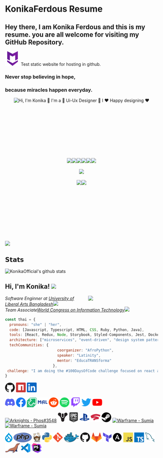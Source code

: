 # KonikaFerdous Resume
## Hey there, I am Konika Ferdous and this is my resume. you are all welcome for visiting my GitHub Repository. 

![alt text](https://github.com/adam-p/markdown-here/raw/master/src/common/images/icon48.png "Logo Title Text 1") Test static website for hosting in github.

### Never stop believing in hope,
### because miracles happen everyday.

<p align="center">
  <img src="https://github.com/KonikaOfficial/KonikaOfficial/raw/main/assets/github.gif" alt="Hi, I'm Konika 👋 I'm a 🚀 Ui-Ux Designer 🚀 I ❤️ Happy designing ❤️">
</p>

<br>
<br>
<br>
<br>
<br>
<br>
<br>
<br>
<br>
<p align="center">
  <img src="https://media3.giphy.com/media/ln7z2eWriiQAllfVcn/200w.webp" width="100"><img src="https://i.giphy.com/media/LMt9638dO8dftAjtco/200.webp" width="100"><img src="https://i.giphy.com/media/eNAsjO55tPbgaor7ma/200w.webp" width="100"><img src="https://i.giphy.com/media/VgGthkhUvGgOit7Y9i/200.webp" width="100"><img src="https://i.giphy.com/media/KzJkzjggfGN5Py6nkT/200.webp" width="100"><img src="https://i.giphy.com/media/IdyAQJVN2kVPNUrojM/200.webp" width="100"><br><br>
  <img src="https://camo.githubusercontent.com/936a08778c7e4885053d148c07bbd2339dfbdd80/68747470733a2f2f6665726f73732e6e65742f782f6e6f6465322e676966" /><br><br>
  <img src="https://little.kylerconway.com/images/golang-what.gif" width="300"><img src="https://intro.rustbridge.com/img/ferris.gif" width="300">
</p>
<br>
<br>
<br>
<br>
<br>
<br>

<br>
<br>
<br>

![](https://visitor-badge.glitch.me/badge?page_id=KonikaOfficial.KonikaOfficial)

<!--
**KonikaOfficial/KonikaOfficial** is a ✨ _special_ ✨ repository because its `README.md` (this file) appears on your GitHub profile.

KonikaOfficial
-->
## 𝗦𝘁𝗮𝘁𝘀

![KonikaOfficial's github stats](https://github-readme-stats.vercel.app/api?username=KonikaOfficial&show_icons=true&theme=dracula)


<h2> Hi, I'm Konika! <img src="https://media.giphy.com/media/mGcNjsfWAjY5AEZNw6/giphy.gif" width="50"></h2>
<img align='right' src="https://media.giphy.com/media/ieyl9zmCjO4b4t6qoY/giphy.gif" width="230">
<p><em>Software Enginner at <a href="https://ulab.edu.bd/">University of Liberal Arts Bangladesh</a><img src="https://media.giphy.com/media/fYSnHlufseco8Fh93Z/giphy.gif" width="30"></br>Team Associate<a href="https://www.wcit2021.org.bd/">World Congress on Information Technology</a><img src="https://media.giphy.com/media/WUlplcMpOCEmTGBtBW/giphy.gif" width="30"> 
</em></p>

```javascript
const thai = {
  pronouns: "she" | "her",
  code: [Javascript, Typescript, HTML, CSS, Ruby, Python, Java],
  tools: [React, Redux, Node, Storybook, Styled-Components, Jest, Docker],
  architecture: ["microservices", "event-driven", "design system pattern"],
  techCommunities: {
                        coorganizer: "AfroPython",
                        speaker: "Latinity",
                        mentor: "EducaTRANSforma"
                      },
 challenge: "I am doing the #100DaysOfCode challenge focused on react and typescript"
}
```



<p align="left">
  <a href="https://github.com/Shimanta-dey"><img alt="GitHub" height="32" width="32" src="images/github.svg"></a>
  <a href="https://www.npmjs.com/~peterthehan"><img alt="npm" height="32" width="32" src="images/npm.svg"></a>
  <a href="https://linkedin.com/in/peter-han"><img alt="LinkedIn" height="32" width="32" src="images/linkedin.svg"></a>
</p>

<p align="left">
  <a href=""><img alt="Discord - Miku#0039" title="Discord - Miku#0039" height="32" width="32" src="images/discord.svg"></a>
  <a href=""><img alt="Facebook" height="32" width="32" src="images/facebook.svg"></a>
  <a href=""><img alt="Imgur" height="32" width="32" src="images/imgur.svg"></a>
  <a href=""><img alt="MyAnimeList" height="32" width="32" src="images/myanimelist.svg"></a>
  <a href=""><img alt="Reddit" height="32" width="32" src="images/reddit.svg"></a>
  <a href=""><img alt="Spotify" height="32" width="32" src="images/spotify.svg"></a>
  <a href=""><img alt="Twitch" height="32" width="32" src="images/twitch.svg"></a>
  <a href=""><img alt="Twitter" height="32" width="32" src="images/twitter.svg"></a>
  <a href=""><img alt="YouTube" height="32" width="32" src="images/youtube.svg"></a>
</p>


<p align="left">
  <a href="#"><img alt="Arknights - Phos#3548" title="Arknights - Phos#3548" height="32" width="32" src="images/arknights.svg"></a>
  <a href="#"><img alt="Destiny 2 - Phos" title="Destiny 2 - Phos" height="32" width="32" src="images/destiny.svg"></a>
  <a href="#"><img alt="Epic Games - PeterTheHan" title="Epic Games - PeterTheHan" height="32" width="32" src="images/epicgames.svg"></a>
  <a href="#"><img alt="PlayStation - PeterTheHan" title="PlayStation - PeterTheHan" height="32" width="32" src="images/playstation.svg"></a>
  <a href="https://stadia.com/profile/1536559313706186034"><img alt="Stadia - Phos" height="32" width="32" src="images/stadia.svg"></a>
  <a href="https://steamcommunity.com/id/peterthehan"><img alt="Steam" height="32" width="32" src="images/steam.svg"></a>
  <a href="#"><img alt="Warframe - Sumia" title="Warframe - Sumia" height="32" width="32" src="images/warframe.svg"></a>
  <a href="#"><img alt="Warframe - Sumia" title="Warframe - Sumia" height="32" width="32" src="images/warframe.svg"></a>
</p>




<a href="https://www.drupal.org/" title="Drupal"><img src="icons/drupal.png" /></a>
<a href="https://www.php.net/" title="PHP"><img src="icons/php.png" /></a>
<a href="https://getcomposer.org/" title="Composer"><img src="icons/composer.png" /></a>
<a href="https://www.python.org/" title="Python"><img src="icons/python.png" /></a>
<a href="https://git-scm.com/" title="Git"><img src="icons/git.png" /></a>
<a href="https://www.docker.com/" title="Docker"><img src="icons/docker.png" /></a>
<a href="https://github.com/" title="GitHub"><img src="icons/github.png" /></a>
<a href="https://gitlab.com/" title="GitLab"><img src="icons/gitlab.png" /></a>
<a href="https://www.terraform.io/" title="Terraform"><img src="icons/terraform.png" /></a>
<a href="https://www.ansible.com/" title="Ansible"><img src="icons/ansible.png" /></a>
<a href="https://en.wikipedia.org/wiki/JavaScript" title="JavaScript"><img src="icons/javascript.png" /></a>
<a href="https://www.typescriptlang.org/" title="TypeScript"><img src="icons/typescript.png" /></a>
<a href="https://www.mysql.com/" title="MySQL"><img src="icons/mysql.png" /></a>
<a href="https://mariadb.org/" title="MariaDB"><img src="icons/mariadb.png" /></a>
<a href="https://code.visualstudio.com/" title="Visual Studio Code"><img src="icons/vscode.png" /></a>
<a href="https://www.jetbrains.com/phpstorm/" title="PHPStorm"><img src="icons/phpstorm.png" /></a>

